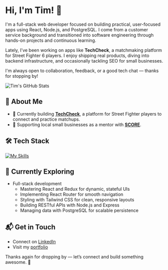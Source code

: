 # Hi, I'm Tim! 👋

I'm a full-stack web developer focused on building practical, user-focused apps using React, Node.js, and PostgreSQL. I come from a customer service background and transitioned into software engineering through hands-on projects and continuous learning.

Lately, I’ve been working on apps like **TechCheck**, a matchmaking platform for Street Fighter 6 players. I enjoy shipping real products, diving into backend infrastructure, and occasionally tackling SEO for small businesses.

I'm always open to collaboration, feedback, or a good tech chat — thanks for stopping by!

![Tim's GitHub Stats](https://github-readme-stats.vercel.app/api?username=Timothyb92&theme=vue-dark&show_icons=true&hide_border=true&count_private=true)

## 🚀 About Me

- 🔭 Currently building [**TechCheck**](https://github.com/Timothyb92/TechCheck), a platform for Street Fighter players to connect and practice matchups.
- 🌱 Supporting local small businesses as a mentor with [**SCORE**](https://www.score.org/).

## 🛠️ Tech Stack

[![My Skills](https://skillicons.dev/icons?i=ts,nodejs,express,react,mongodb,postgres,html,css)](https://skillicons.dev)

## 🌱 Currently Exploring

- Full-stack development
  - Mastering React and Redux for dynamic, stateful UIs
  - Implementing React Router for smooth navigation
  - Styling with Tailwind CSS for clean, responsive layouts
  - Building RESTful APIs with Node.js and Express
  - Managing data with PostgreSQL for scalable persistence

## 📬 Get in Touch

- Connect on [LinkedIn](https://www.linkedin.com/in/timothy-bedsole/)
- Visit my [portfolio](https://timbedsole.com/)

Thanks again for dropping by — let’s connect and build something awesome. 🚀
